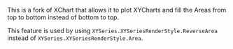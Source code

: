 This is a fork of XChart that allows it to plot XYCharts and fill the Areas from top to bottom instead of bottom to top.

This feature is used by using `XYSeries.XYSeriesRenderStyle.ReverseArea` instead of `XYSeries.XYSeriesRenderStyle.Area`.
